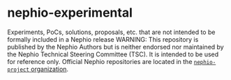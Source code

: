 # nephio-experimental
Experiments, PoCs, solutions, proposals, etc. that are not intended to be formally included in a Nephio release
WARNING: This repository is published by the Nephio Authors but is neither endorsed nor maintained by the Nephio
Technical Steering Committee (TSC). It is intended to be used for reference only. Official Nephio repositories are located in the
[`nephio-project` organization](https://github.com/nephio-project).
